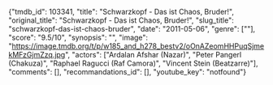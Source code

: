 {"tmdb_id": 103341, "title": "Schwarzkopf - Das ist Chaos, Bruder!", "original_title": "Schwarzkopf - Das ist Chaos, Bruder!", "slug_title": "schwarzkopf-das-ist-chaos-bruder", "date": "2011-05-06", "genre": [""], "score": "9.5/10", "synopsis": "", "image": "https://image.tmdb.org/t/p/w185_and_h278_bestv2/oOnAZeomHHPuqSjmekMFzGjmZzq.jpg", "actors": ["Ardalan Afshar (Nazar)", "Peter Pangerl (Chakuza)", "Raphael Ragucci (Raf Camora)", "Vincent Stein (Beatzarre)"], "comments": [], "recommandations_id": [], "youtube_key": "notfound"}